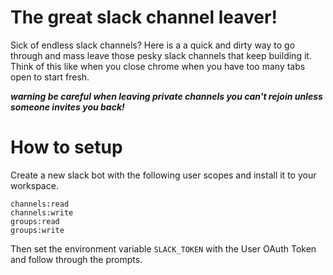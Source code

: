 # The great slack channel leaver!
Sick of endless slack channels? Here is a a quick and dirty way to go through and mass leave those pesky slack channels that keep building it. Think of this like when you close chrome when you have too many tabs open to start fresh. 

***warning be careful when leaving private channels you can't rejoin unless someone invites you back!***

# How to setup
Create a new slack bot with the following user scopes and install it to your workspace.

```
channels:read
channels:write
groups:read
groups:write
```

Then set the environment variable `SLACK_TOKEN` with the User OAuth Token and follow through the prompts.
